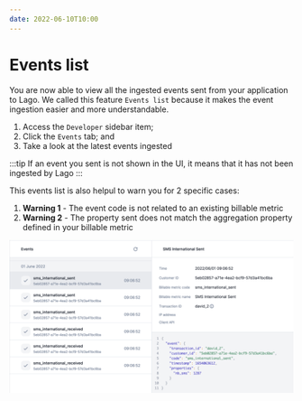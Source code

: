 ```yaml
---
date: 2022-06-10T10:00
---
```


# Events list
You are now able to view all the ingested events sent from your application to Lago.
We called this feature `Events list` because it makes the event ingestion easier and more understandable.

1. Access the `Developer` sidebar item;
2. Click the `Events` tab; and
3. Take a look at the latest events ingested

:::tip
If an event you sent is not shown in the UI, it means that it has not been ingested by Lago
:::

This events list is also helpul to warn you for 2 specific cases:
1. **Warning 1** - The event code is not related to an existing billable metric
2. **Warning 2** - The property sent does not match the aggregation property defined in your billable metric

![Events list](../static/img/events-list.png)

